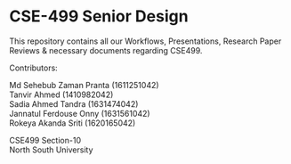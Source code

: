 # CSE-499 Senior Design

This repository contains all our Workflows, Presentations, Research Paper Reviews & necessary documents regarding CSE499. 

Contributors:

Md Sehebub Zaman Pranta (1611251042)  
Tanvir Ahmed (1410982042)  
Sadia Ahmed Tandra (1631474042)  
Jannatul Ferdouse Onny (1631561042)  
Rokeya Akanda Sriti (1620165042)  

CSE499 Section-10  
North South University
